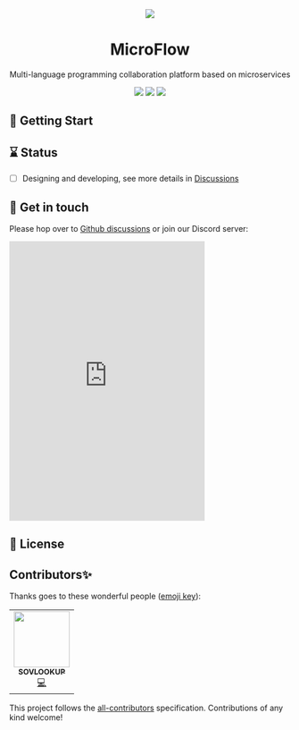 <div align="center">
<img src="https://avatars.githubusercontent.com/u/80379301?s=150"/>
<h1>MicroFlow</h1>
<p>
Multi-language programming collaboration platform based on microservices
</p>
<a href="https://github.com/microflows/microflow/blob/master/LICENSE.txt"><img src="https://img.shields.io/github/license/microflows/microflow?color=379c9c&style=flat-square"/></a>
<a href="https://github.com/microflows/microflow/stargazers"><img src="https://img.shields.io/github/stars/microflows/microflow?color=379c9c&style=flat-square"/></a>
<a href="https://discord.com/invite/wGSABhbCzN"><img src="https://img.shields.io/discord/813599680713457665?label=chat&logo=discord&color=379c9c&style=flat-square"/></a>
</div>

## 🏁 Getting Start


## ⌛ Status

- [ ] Designing and developing, see more details in [Discussions](https://github.com/microflows/microflow/discussions)

## 💬 Get in touch

Please hop over to [Github discussions](https://github.com/microflows/microflow/discussions) or join our Discord server:

<iframe src="https://discord.com/widget?id=813599680713457665&theme=dark" width="350" height="500" allowtransparency="true" frameborder="0" sandbox="allow-popups allow-popups-to-escape-sandbox allow-same-origin allow-scripts"></iframe>

## 📝 License



## Contributors✨

Thanks goes to these wonderful people ([emoji key](https://allcontributors.org/docs/en/emoji-key)):

<!-- ALL-CONTRIBUTORS-LIST:START - Do not remove or modify this section -->
<!-- prettier-ignore-start -->
<!-- markdownlint-disable -->

<!-- ALL-CONTRIBUTORS-LIST:START - Do not remove or modify this section -->
<!-- prettier-ignore-start -->
<!-- markdownlint-disable -->
<table>
  <tr>
    <td align="center"><a href="https://github.com/SOVLOOKUP"><img src="https://avatars.githubusercontent.com/u/53158137?v=4?s=100" width="100px;" alt=""/><br /><sub><b>SOVLOOKUP</b></sub></a><br /><a href="https://github.com/Budibase/budibase/commits?author=SOVLOOKUP" title="Code">💻</a></td>
  </tr>
</table>

<!-- markdownlint-restore -->
<!-- prettier-ignore-end -->

<!-- ALL-CONTRIBUTORS-LIST:END -->

This project follows the [all-contributors](https://github.com/all-contributors/all-contributors) specification. Contributions of any kind welcome!
